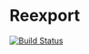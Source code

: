 # Reexport

[![Build Status](https://travis-ci.org/simonster/Reexport.jl.svg)](https://travis-ci.org/simonster/Reexport.jl)
